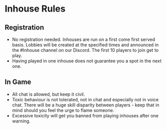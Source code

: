 # Inhouse Rules

## Registration
* No registration needed. Inhouses are run on a first come first served basis. Lobbies will be created at the specified times and announced in the #Inhouse channel on our Discord. The first 10 players to join get to play.
* Having played in one inhouse does not guarantee you a spot in the next one.

## In Game
* All chat is allowed, but keep it civil.
* Toxic behaviour is not tolerated, not in chat and especially not in voice chat. There will be a huge skill disparity between players - keep that in mind should you feel the urge to flame someone.
* Excessive toxicity will get you banned from playing inhouses after one warning.
